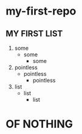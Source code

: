 # my-first-repo


## MY FIRST LIST

1) some
    - some 
        - some
1) pointless
    - pointless
        - pointless
1) list
    - list
        - list
    
# **OF NOTHING**